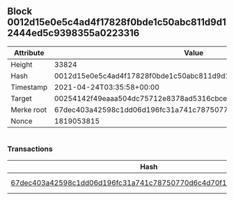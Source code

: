 ## Block 0012d15e0e5c4ad4f17828f0bde1c50abc811d9d12444ed5c9398355a0223316

Attribute | Value
--- | ---
Height | 33824
Hash | 0012d15e0e5c4ad4f17828f0bde1c50abc811d9d12444ed5c9398355a0223316
Timestamp | 2021-04-24T03:35:58+00:00
Target | 00254142f49eaaa504dc75712e8378ad5316cbcead634704b3734b6271167cc4
Merke root | 67dec403a42598c1dd06d196fc31a741c78750770d6c4d70f1f3392edb499516
Nonce | 1819053815

```

```

### Transactions

Hash | Amount
--- | ---
[67dec403a42598c1dd06d196fc31a741c78750770d6c4d70f1f3392edb499516](67dec403a42598c1dd06d196fc31a741c78750770d6c4d70f1f3392edb499516.md) | 10.00000000 SKEPTI 
